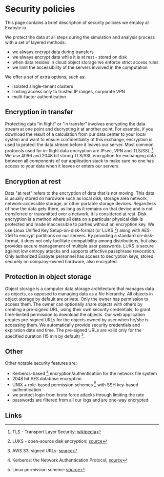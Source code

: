 # Security policies

This page contains a brief description of security policies we employ at Exabyte.io.

We protect the data at all steps during the simulation and analysis process with a set of layered methods:

- we always encrypt data during transfers
- we always encrypt data while it is at rest - stored on disk
- when data resides in cloud object storage we enforce strict access rules
- we limit the accessibility of the servers involved in the computation

We offer a set of extra options, such as:

- isolated single-tenant clusters
- limiting access only to trusted IP ranges, corporate VPN
- multi-factor authentication

## Encryption in transfer

Protecting data "in flight" or "in transfer" involves encrypting the data stream at one point and decrypting it at another point. For example, if you download the result of a calculation from our data center to your local system and want to ensure confidentiality of this exchange, encryption is used to protect the data stream before it leaves our server. Most common protocols used for in-flight data encryption are IPsec, VPN and TLS/SSL [^1]. We use 4096 and 2048 bit strong TLS/SSL encryption for exchanging data between all components of our application stack to make sure no one has access to your data when it leaves or enters our servers.

## Encryption at rest

Data "at rest" refers to the encryption of data that is not moving. This data is usually stored on hardware such as local disk, storage area network, network-accessible storage, or other portable storage devices. Regardless of how the data gets there, as long as it remains on that device and is not transferred or transmitted over a network, it is considered at rest. Disk encryption is a method where all data on a particular physical disk is protected and made inaccessible to parties without an encryption key. We use Linux Unified Key Setup-on-disk-format (or LUKS [^2]) along with AES-256 to encrypt partitions on our servers. By providing a standard on-disk-format, it does not only facilitate compatibility among distributions, but also provides secure management of multiple user passwords. LUKS is secure against low entropy attacks and supports effective passphrase revocation. Only authorized Exabyte personnel has access to decryption keys,  stored securely on company-owned hardware, also encrypted.

## Protection in object storage

Object storage is a computer data storage architecture that manages data as objects, as opposed to managing data as a file hierarchy. All objects in object storage by default are private. Only the owner has permission to access them. The owner can optionally share objects with others by creating a pre-signed URL, using their own security credentials, to grant time-limited permission to download the objects. Our web application creates pre-signed URLs for the objects owned by user when he/she is accessing them. We automatically provide security credentials and expiration date and time. The pre-signed URLs are valid only for the specified duration (15 min by default) [^3].

## Other

Other notable security features are:

- Kerberos-based [^4] encryption/authentication for the network file system
- 2048 bit AES database encryption
- UNIX + role-based permission schemes [^5] with SSH key-based authentication
- we protect login from brute force attacks through limiting the rate
- passwords are filtered from all our logs and are one-way encrypted


## Links

[^1]: TLS - Transport Layer Security: [wikipedia](https://en.wikipedia.org/wiki/Transport_Layer_Security)
[^2]: LUKS - open-source disk encryption: [source](https://gitlab.com/cryptsetup/cryptsetup)
[^3]: AWS S3, signed URLs: [source](https://docs.aws.amazon.com/AmazonCloudFront/latest/DeveloperGuide/private-content-signed-urls.html)
[^4]: Kerberos: the Network Authentication Protocol, [source](http://web.mit.edu/kerberos/)
[^5]: Linux permission scheme: [source](https://support.suso.com/supki/Linux_permissions_scheme)
